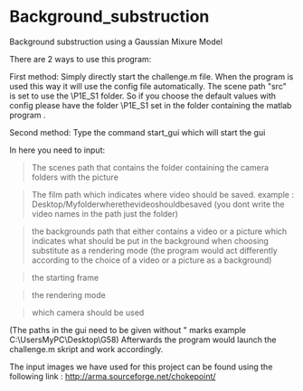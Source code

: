 # Background_substruction
Background substruction using a Gaussian Mixure Model


There are 2 ways to use this program:

First method: Simply directly start the challenge.m file. When the program is used this way it will use the config file automatically.
The scene path "src" is set to use the \P1E_S1 folder. So if you choose the default values with config please have the folder
\P1E_S1 set in the folder containing the matlab program .

Second method: Type the command start_gui which will start the gui


In here you need to input:

>The scenes path that contains the folder containing the camera folders with the picture

>The film path which indicates where video should be saved. example : Desktop/Myfolderwherethevideoshouldbesaved (you dont write the video names in the path just the folder)

>the backgrounds path that either contains a video or a picture which indicates what should be put in the background when choosing substitute as a rendering mode
(the program would act differently according to the choice of a video or a picture as a background)

>the starting frame

>the rendering mode

>which camera should be used

(The paths in the gui need to be given without " marks example C:\UsersMyPC\Desktop\G58)
Afterwards the program would launch the challenge.m skript and work accordingly.

The input images we have used for this project can be found using the following link : http://arma.sourceforge.net/chokepoint/
